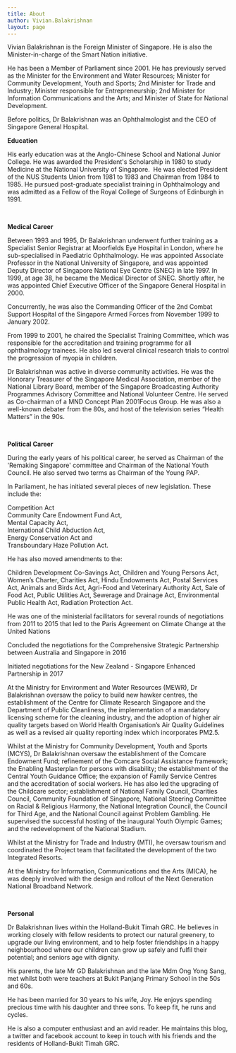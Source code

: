 ```yaml
---
title: About
author: Vivian.Balakrishnan
layout: page
---
```

<p>Vivian Balakrishnan is the Foreign Minister of  Singapore. He is also the Minister-in-charge of the Smart Nation initiative.</p>
<p>He has been a Member of Parliament since 2001. He has previously served as the Minister for the Environment and Water Resources; Minister for Community Development, Youth and Sports; 2nd Minister for Trade and Industry; Minister responsible for Entrepreneurship; 2nd Minister for Information Communications and the Arts; and Minister of State for National Development.</p>


<p>Before politics, Dr Balakrishnan was an Ophthalmologist and the CEO of Singapore General Hospital.</p>

**Education**

<p>His early education was at the Anglo-Chinese School and National Junior College. He was awarded the President's Scholarship in 1980 to study Medicine at the National University of Singapore.  He was elected President of the NUS Students Union from 1981 to 1983 and Chairman from 1984 to 1985. He pursued post-graduate specialist training in Ophthalmology and was admitted as a Fellow of the Royal College of Surgeons of Edinburgh in 1991.</p>

<p> </p>

**Medical Career**

<p>Between 1993 and 1995, Dr Balakrishnan underwent further training as a Specialist Senior Registrar at Moorfields Eye Hospital in London, where he sub-specialised in Paediatric Ophthalmology. He was appointed Associate Professor in the National University of Singapore, and was appointed Deputy Director of Singapore National Eye Centre (SNEC) in late 1997. In 1999, at age 38, he became the Medical Director of SNEC. Shortly after, he was appointed Chief Executive Officer of the Singapore General Hospital in 2000.</p>

<p>Concurrently, he was also the Commanding Officer of the 2nd Combat Support Hospital of the Singapore Armed Forces from November 1999 to January 2002.</p>

<p>From 1999 to 2001, he chaired the Specialist Training Committee, which was responsible for the accreditation and training programme for all ophthalmology trainees. He also led several clinical research trials to control the progression of myopia in children.</p>

<p>Dr Balakrishnan was active in diverse community activities. He was the Honorary Treasurer of the Singapore Medical Association, member of the National Library Board, member of the Singapore Broadcasting Authority Programmes Advisory Committee and National Volunteer Centre. He served as Co-chairman of a MND Concept Plan 2001Focus Group. He was also a well-known debater from the 80s, and host of the television series &#8220;Health Matters&#8221; in the 90s.</p>

<p> </p>

**Political Career**

<p>During the early years of his political career, he served as Chairman of the 'Remaking Singapore' committee and Chairman of the National Youth Council. He also served two terms as Chairman of the Young PAP.</p>

<p>
In Parliament, he has initiated several pieces of new legislation. These include the:</p>

Competition Act  
Community Care Endowment Fund Act,  
Mental Capacity Act,  
International Child Abduction Act,  
Energy Conservation Act and  
Transboundary Haze Pollution Act.

<p>
He has also moved amendments to the:</p>
Children Development Co-Savings Act,
Children and Young Persons Act,  
Women’s Charter,  
Charities Act,  
Hindu Endowments Act,  
Postal Services Act,  
Animals and Birds Act,  
Agri-Food and Veterinary Authority Act,  
Sale of Food Act,  
Public Utilities Act,  
Sewerage and Drainage Act,  
Environmental Public Health Act,  
Radiation Protection Act.  

<p>
He was one of the ministerial facilitators for several rounds of negotiations from 2011 to 2015 that led to the Paris Agreement on Climate Change at the United Nations
</p>

<p>
Concluded the negotiations for the Comprehensive Strategic Partnership between Australia and Singapore in 2016
</p>

<p>
Initiated negotiations for the New Zealand - Singapore Enhanced Partnership in 2017
</p>

<p>At the Ministry for Environment and Water Resources (MEWR), Dr Balakrishnan oversaw the policy to build new hawker centres, the establishment of the Centre for Climate Research Singapore and the Department of Public Cleanliness, the implementation of a mandatory licensing scheme for the cleaning industry, and the adoption of higher air quality targets based on World Health Organisation’s Air Quality Guidelines as well as a revised air quality reporting index which incorporates PM2.5.</p>

<p>Whilst at the Ministry for Community Development, Youth and Sports (MCYS), Dr Balakrishnan oversaw the establishment of the Comcare Endowment Fund; refinement of the Comcare Social Assistance framework; the Enabling Masterplan for persons with disability; the establishment of the Central Youth Guidance Office; the expansion of Family Service Centres and the accreditation of social workers. He has also led the upgrading of the Childcare sector; establishment of National Family Council, Charities Council, Community Foundation of Singapore, National Steering Committee on Racial & Religious Harmony, the National Integration Council, the Council for Third Age, and the National Council against Problem Gambling. He supervised the successful hosting of the inaugural Youth Olympic Games; and the redevelopment of the National Stadium.</p>

<p>
Whilst at the Ministry for Trade and Industry (MTI), he oversaw tourism and coordinated the Project team that facilitated the development of the two Integrated Resorts. </p>

<p>At the Ministry for Information, Communications and the Arts (MICA), he was deeply involved with the design and rollout of the Next Generation National Broadband Network.
</p>

<p> </p>

**Personal**

<p>Dr Balakrishnan lives within the Holland-Bukit Timah GRC. He believes in working closely with fellow residents to protect our natural greenery, to upgrade our living environment, and to help foster friendships in a happy neighbourhood where our children can grow up safely and fulfil their potential; and seniors age with dignity.</p>

<p>His parents, the late Mr GD Balakrishnan and the late Mdm Ong Yong Sang, met whilst both were teachers at Bukit Panjang Primary School in the 50s and 60s.</p>

<p>He has been married for 30 years to his wife, Joy. He enjoys spending precious time with his daughter and three sons. To keep fit, he runs and cycles.</p>

<p>He is also a computer enthusiast and an avid reader. He maintains this blog, a twitter and facebook account to keep in touch with his friends and the residents of Holland-Bukit Timah GRC.</p>
